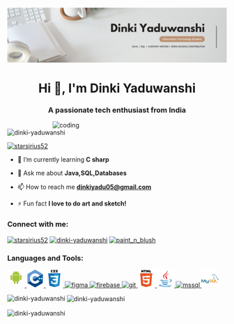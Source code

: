 ![logo](https://github.com/Dinki-Yaduwanshi/Dinki-Yaduwanshi/blob/main/Github%20Banner.png)
<h1 align="center">Hi 👋, I'm Dinki Yaduwanshi</h1>
<h3 align="center">A passionate tech enthusiast from India</h3>
<img align="right" alt="coding" width="400" src="https://cdn.dribbble.com/users/4055494/screenshots/15215756/lottie-000_1_1_still_2x.gif?compress=1&resize=400x300">

<p align="left"> <img src="https://komarev.com/ghpvc/?username=dinki-yaduwanshi&label=Profile%20views&color=0e75b6&style=flat" alt="dinki-yaduwanshi" /> </p>

<p align="left"> <a href="https://twitter.com/starsirius52" target="blank"><img src="https://img.shields.io/twitter/follow/starsirius52?logo=twitter&style=for-the-badge" alt="starsirius52" /></a> </p>

- 🌱 I’m currently learning **C sharp**

- 💬 Ask me about **Java,SQL,Databases**

- 📫 How to reach me **dinkiyadu05@gmail.com**

- ⚡ Fun fact **I love to do art and sketch!**

<h3 align="left">Connect with me:</h3>
<p align="left">
<a href="https://twitter.com/starsirius52" target="blank"><img align="center" src="https://raw.githubusercontent.com/rahuldkjain/github-profile-readme-generator/master/src/images/icons/Social/twitter.svg" alt="starsirius52" height="30" width="40" /></a>
<a href="https://linkedin.com/in/dinki-yaduwanshi" target="blank"><img align="center" src="https://raw.githubusercontent.com/rahuldkjain/github-profile-readme-generator/master/src/images/icons/Social/linked-in-alt.svg" alt="dinki-yaduwanshi" height="30" width="40" /></a>
<a href="https://instagram.com/paint_n_blush" target="blank"><img align="center" src="https://raw.githubusercontent.com/rahuldkjain/github-profile-readme-generator/master/src/images/icons/Social/instagram.svg" alt="paint_n_blush" height="30" width="40" /></a>
</p>

<h3 align="left">Languages and Tools:</h3>
<p align="left"> <a href="https://developer.android.com" target="_blank" rel="noreferrer"> <img src="https://raw.githubusercontent.com/devicons/devicon/master/icons/android/android-original-wordmark.svg" alt="android" width="40" height="40"/> </a> <a href="https://www.w3schools.com/cpp/" target="_blank" rel="noreferrer"> <img src="https://raw.githubusercontent.com/devicons/devicon/master/icons/cplusplus/cplusplus-original.svg" alt="cplusplus" width="40" height="40"/> </a> <a href="https://www.w3schools.com/css/" target="_blank" rel="noreferrer"> <img src="https://raw.githubusercontent.com/devicons/devicon/master/icons/css3/css3-original-wordmark.svg" alt="css3" width="40" height="40"/> </a> <a href="https://www.figma.com/" target="_blank" rel="noreferrer"> <img src="https://www.vectorlogo.zone/logos/figma/figma-icon.svg" alt="figma" width="40" height="40"/> </a> <a href="https://firebase.google.com/" target="_blank" rel="noreferrer"> <img src="https://www.vectorlogo.zone/logos/firebase/firebase-icon.svg" alt="firebase" width="40" height="40"/> </a> <a href="https://git-scm.com/" target="_blank" rel="noreferrer"> <img src="https://www.vectorlogo.zone/logos/git-scm/git-scm-icon.svg" alt="git" width="40" height="40"/> </a> <a href="https://www.w3.org/html/" target="_blank" rel="noreferrer"> <img src="https://raw.githubusercontent.com/devicons/devicon/master/icons/html5/html5-original-wordmark.svg" alt="html5" width="40" height="40"/> </a> <a href="https://www.java.com" target="_blank" rel="noreferrer"> <img src="https://raw.githubusercontent.com/devicons/devicon/master/icons/java/java-original.svg" alt="java" width="40" height="40"/> </a> <a href="https://www.microsoft.com/en-us/sql-server" target="_blank" rel="noreferrer"> <img src="https://www.svgrepo.com/show/303229/microsoft-sql-server-logo.svg" alt="mssql" width="40" height="40"/> </a> <a href="https://www.mysql.com/" target="_blank" rel="noreferrer"> <img src="https://raw.githubusercontent.com/devicons/devicon/master/icons/mysql/mysql-original-wordmark.svg" alt="mysql" width="40" height="40"/> </a> </p>

<p><img align="left" src="https://github-readme-stats.vercel.app/api/top-langs?username=dinki-yaduwanshi&show_icons=true&locale=en&layout=compact" alt="dinki-yaduwanshi" /></p>

<p>&nbsp;<img align="center" src="https://github-readme-stats.vercel.app/api?username=dinki-yaduwanshi&show_icons=true&locale=en" alt="dinki-yaduwanshi" /></p>

<p><img align="center" src="https://github-readme-streak-stats.herokuapp.com/?user=dinki-yaduwanshi&" alt="dinki-yaduwanshi" /></p>
